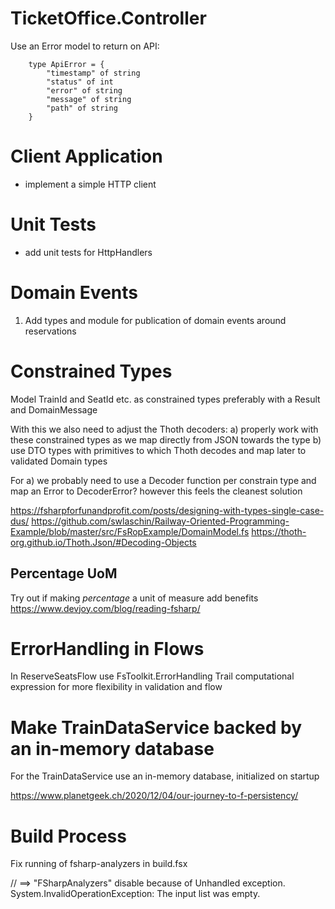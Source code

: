 # TicketOffice.Controller

Use an Error model to return on API:

```f#
    type ApiError = {
        "timestamp" of string
        "status" of int
        "error" of string
        "message" of string
        "path" of string
    }
```

# Client Application

- implement a simple HTTP client 

# Unit Tests

- add unit tests for HttpHandlers

# Domain Events

1. Add types and module for publication of domain events around reservations

# Constrained Types

Model TrainId and SeatId etc. as constrained types preferably with a Result and DomainMessage

With this we also need to adjust the Thoth decoders:
a) properly work with these constrained types as we map directly from JSON towards the type b) use DTO types with
primitives to which Thoth decodes and map later to validated Domain types

For a) we probably need to use a Decoder function per constrain type and map an Error to DecoderError? however this
feels the cleanest solution

https://fsharpforfunandprofit.com/posts/designing-with-types-single-case-dus/
https://github.com/swlaschin/Railway-Oriented-Programming-Example/blob/master/src/FsRopExample/DomainModel.fs
https://thoth-org.github.io/Thoth.Json/#Decoding-Objects

## Percentage UoM

Try out if making *percentage* a unit of measure add benefits 
https://www.devjoy.com/blog/reading-fsharp/

# ErrorHandling in Flows

In ReserveSeatsFlow use FsToolkit.ErrorHandling Trail computational expression for more flexibility in validation and flow

# Make TrainDataService backed by an in-memory database

For the TrainDataService use an in-memory database, initialized on startup

https://www.planetgeek.ch/2020/12/04/our-journey-to-f-persistency/

# Build Process

Fix running of fsharp-analyzers in build.fsx

//    ==> "FSharpAnalyzers" disable because of Unhandled exception. System.InvalidOperationException: The input list was empty.
